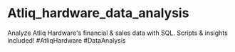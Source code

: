 # Atliq_hardware_data_analysis
Analyze Atliq Hardware's financial &amp; sales data with SQL. Scripts &amp; insights included! #AtliqHardware #DataAnalysis
